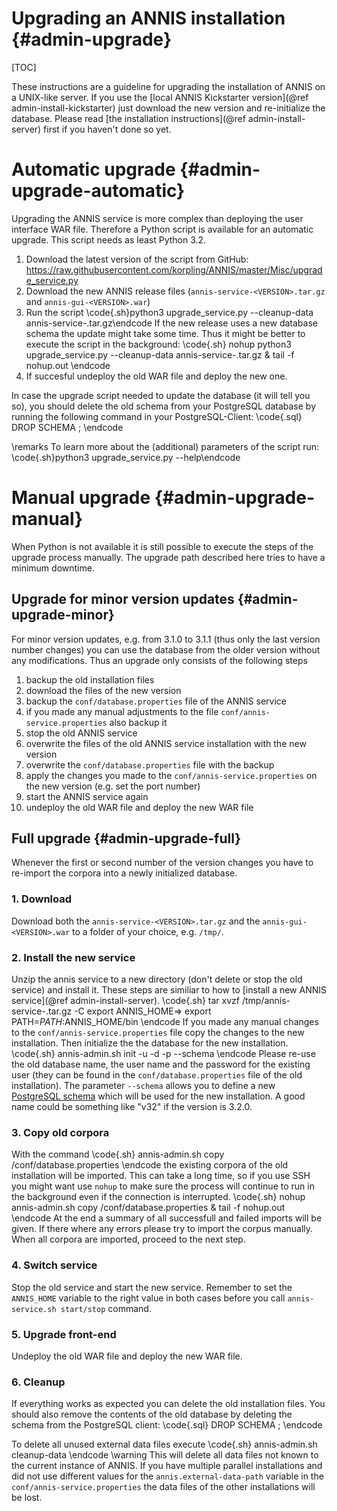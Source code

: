 Upgrading an ANNIS installation {#admin-upgrade}
==========

[TOC]

These instructions are a guideline for upgrading the installation of ANNIS on a UNIX-like server. 
If you use the [local ANNIS Kickstarter version](@ref admin-install-kickstarter) 
just download the new version and re-initialize the database.
Please read [the installation instructions](@ref admin-install-server) first if you
haven't done so yet.


Automatic upgrade {#admin-upgrade-automatic}
=================

Upgrading the ANNIS service is more complex than deploying the user interface WAR file.
Therefore a Python script is available for an automatic upgrade. This script needs as least Python 3.2.

1. Download the latest version of the script from GitHub: https://raw.githubusercontent.com/korpling/ANNIS/master/Misc/upgrade_service.py
2. Download the new ANNIS release files (```annis-service-<VERSION>.tar.gz``` and ```annis-gui-<VERSION>.war```) 
3. Run the script \code{.sh}python3 upgrade_service.py --cleanup-data <installation-directory> annis-service-<VERSION>.tar.gz\endcode
   If the new release uses a new database schema the update might take some time. Thus it might be better to execute the script in the background:
   \code{.sh}
   nohup python3 upgrade_service.py --cleanup-data <installation-directory> annis-service-<VERSION>.tar.gz &
   tail -f nohup.out
   \endcode
4. If succesful undeploy the old WAR file and deploy the new one.


In case the upgrade script needed to update the database (it will tell you so), 
you should delete the old schema from your PostgreSQL database by running the 
following command in your PostgreSQL-Client:
\code{.sql}
DROP SCHEMA <oldschema>;
\endcode

\remarks To learn more about the (additional) parameters of the script run: \code{.sh}python3 upgrade_service.py --help\endcode

Manual upgrade {#admin-upgrade-manual}
==============

When Python is not available it is still possible to execute the steps
of the upgrade process manually.
The upgrade path described here tries to have a minimum downtime.


Upgrade for minor version updates {#admin-upgrade-minor}
---------------------------------

For minor version updates, e.g. from 3.1.0 to 3.1.1 (thus only
the last version number changes) you can use the database from the older version
without any modifications. Thus an upgrade only consists of the following steps

1. backup the old installation files
2. download the files of the new version
3. backup the `conf/database.properties` file of the ANNIS service
4. if you made any manual adjustments to the file `conf/annis-service.properties` also backup it 
5. stop the old ANNIS service
6. overwrite the files of the old ANNIS service installation with the new version
7. overwrite the `conf/database.properties` file with the backup
8. apply the changes you made to the `conf/annis-service.properties` on the new version (e.g. set the port number)
9. start the ANNIS service again
10. undeploy the old WAR file and deploy the new WAR file

Full upgrade {#admin-upgrade-full}
-------------

Whenever the first or second number of the version changes you have to re-import
the corpora into a newly initialized database.

### 1. Download
Download both the `annis-service-<VERSION>.tar.gz` and the `annis-gui-<VERSION>.war`
to a folder of your choice, e.g. `/tmp/`.

### 2. Install the new service

Unzip the annis service to a new  directory (don't delete or stop the old service)
and install it. 
These steps are similiar to how to [install a new ANNIS service](@ref admin-install-server).
\code{.sh}
tar xvzf /tmp/annis-service-<VERSION>.tar.gz -C <new installation directory>
export ANNIS_HOME=<new installation directory>>
export PATH=$PATH:$ANNIS_HOME/bin
\endcode
If you made any manual changes to the `conf/annis-service.properties` file copy
the changes to the new installation.
Then initialize the the database for the new installation.
\code{.sh}
annis-admin.sh init -u <username> -d <dbname> -p <user password> --schema <new schema name>
\endcode
Please re-use the old database name, the user name and the password for the existing user (they can be found
in the `conf/database.properties` file of the old installation).
The parameter `--schema` allows you to define a new [PostgreSQL schema](http://www.postgresql.org/docs/9.1/static/ddl-schemas.html)
which will be used for the new installation. 
A good name could be something like "v32" if the version is 3.2.0.

### 3. Copy old corpora

With the command
\code{.sh}
annis-admin.sh copy <old installation director>/conf/database.properties
\endcode
the existing corpora of the old installation will be imported. This
can take a long time, so if you use SSH you might want use `nohup` to make sure 
the process will continue to run in the background even if the connection is interrupted.
\code{.sh}
nohup annis-admin.sh copy <old installation director>/conf/database.properties &
tail -f nohup.out
\endcode
At the end a summary of all successfull and failed imports 
will be given. If there where any errors please try to import the corpus
manually. When all corpora are imported, proceed to the next step.

### 4. Switch service

Stop the old service and start the
new service. Remember to set the `ANNIS_HOME` variable to the right value in
both cases before you call `annis-service.sh start/stop` command.

### 5. Upgrade front-end

Undeploy the old WAR file and deploy the new WAR file.

### 6. Cleanup

If everything works as expected you can delete the old installation files. You
should also remove the contents of the old database by deleting the schema from the
PostgreSQL client:
\code{.sql}
DROP SCHEMA <oldschema>;
\endcode

To delete all unused external data files execute
\code{.sh}
annis-admin.sh cleanup-data
\endcode
\warning This will delete all data files not known to the current instance of ANNIS.
If you have multiple parallel installations and did not use different values for
the `annis.external-data-path` variable in the `conf/annis-service.properties`
the data files of the other installations will be lost.
